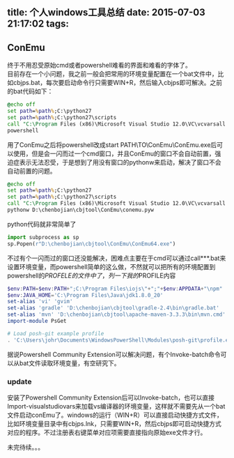 title: 个人windows工具总结
date: 2015-07-03 21:17:02
tags:
---

## ConEmu

终于不用忍受原始cmd或者powershell难看的界面和难看的字体了。  
目前存在一个小问题，我之前一般会把常用的环境变量配置在一个bat文件中，比如cbjps.bat，每次要启动命令行只需要WIN+R，然后输入cbjps即可解决。之前的bat代码如下：

```bat
@echo off
set path=%path%;C:\python27
set path=%path%;C:\python27\scripts
call "C:\Program Files (x86)\Microsoft Visual Studio 12.0\VC\vcvarsall.bat" x64
powershell
```

用了ConEmu之后将powershell改成start PATH\TO\ConEmu\ConEmu.exe后可以使用，但是会一闪而过一个cmd窗口，并且ConEmu的窗口不会自动前置，强迫症表示无法忍受，于是想到了用没有窗口的pythonw来启动，解决了窗口不会自动前置的问题。

```bat
@echo off
set path=%path%;C:\python27
set path=%path%;C:\python27\scripts
call "C:\Program Files (x86)\Microsoft Visual Studio 12.0\VC\vcvarsall.bat" x64
pythonw D:\chenbojian\cbjtool\ConEmu\conemu.pyw
```

python代码就非常简单了

```python
import subprocess as sp
sp.Popen(r"D:\chenbojian\cbjtool\ConEmu\ConEmu64.exe")
```

不过有个一闪而过的窗口还没能解决，困难点主要在于cmd可以通过call***.bat来设置环境变量，而powershell简单的这么做，不然就可以把所有的环境配置到powershell的$PROFELE的文件中了，列一下我的$PROFILE内容

```powershell
$env:PATH=$env:PATH+";C:\Program Files\iojs\"+";"+$env:APPDATA+"\npm"
$env:JAVA_HOME='C:\Program Files\Java\jdk1.8.0_20'
set-alias 'vi' 'gvim'
set-alias 'gradle' 'D:\chenbojian\cbjtool\gradle-2.4\bin\gradle.bat'
set-alias 'mvn' 'D:\chenbojian\cbjtool\apache-maven-3.3.3\bin\mvn.cmd'
import-module PsGet

# Load posh-git example profile
. 'C:\Users\johr\Documents\WindowsPowerShell\Modules\posh-git\profile.example.ps1'
```

据说Powershell Community Extension可以解决问题，有个Invoke-batch命令可以从bat文件读取环境变量，有空研究下。

### update

安装了Powershell Community Extension后可以Invoke-batch，也可以直接Import-visualstudiovars来加载vs编译器的环境变量，这样就不需要先从一个bat文件启动conEmu了。windows的运行（WIN+R）可以直接启动快捷方式文件，比如环境变量目录中有cbjps.lnk，只需要WIN+R，然后cbjps即可启动快捷方式对应的程序。不过注册表右键菜单对应项需要直接指向原始exe文件才行。



未完待续。。。

